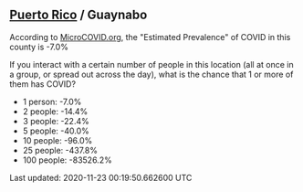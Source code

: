 
## [Puerto Rico](/united-states/puerto-rico) / Guaynabo

According to [MicroCOVID.org](http://microcovid.org),
the "Estimated Prevalence" of COVID in this county is -7.0%

If you interact with a certain number of people in this location
(all at once in a group, or spread out across the day), what is the chance that
1 or more of them has COVID?

- 1 person: -7.0%
- 2 people: -14.4%
- 3 people: -22.4%
- 5 people: -40.0%
- 10 people: -96.0%
- 25 people: -437.8%
- 100 people: -83526.2%

Last updated: 2020-11-23 00:19:50.662600 UTC
